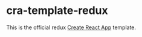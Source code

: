 # cra-template-redux

This is the official redux [Create React App](https://github.com/facebook/create-react-app) template.

